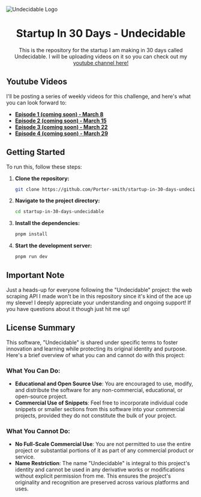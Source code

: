 ![Undecidable Logo](https://github.com/Porter-smith/startup-in-30-days-undecidable/assets/92813718/040e3517-eac3-4adc-bd4f-357035d8ff4f)
<h1 align="center">Startup In 30 Days - Undecidable</h1>

<p align="center">
  This is the repository for the startup I am making in 30 days called Undecidable. I will be uploading videos on it so you can check out my <a href="https://www.youtube.com/channel/UCnCkvoaFWzZ8ASmdGlkZ33w">youtube channel here!</a>
</p>

## Youtube Videos

I'll be posting a series of weekly videos for this challenge, and here's what you can look forward to:

- **[Episode 1 (coming soon) - March 8](#)**
- **[Episode 2 (coming soon) - March 15](#)**
- **[Episode 3 (coming soon) - March 22](#)**
- **[Episode 4 (coming soon) - March 29](#)**





## Getting Started

To run this, follow these steps:

1. **Clone the repository:**

   ```bash
   git clone https://github.com/Porter-smith/startup-in-30-days-undecidable.git
   ```

2. **Navigate to the project directory:**

   ```bash
   cd startup-in-30-days-undecidable
   ```

3. **Install the dependencies:**

   ```bash
   pnpm install
   ```

4. **Start the development server:**

   ```bash
   pnpm run dev
   ```


## Important Note

Just a heads-up for everyone following the "Undecidable" project: the web scraping API I made won't be in this repository since it's kind of the ace up my sleeve! I deeply appreciate your understanding and ongoing support! If you have questions about it though just hit me up! 

## License Summary

This software, "Undecidable" is shared under specific terms to foster innovation and learning while protecting its original identity and purpose. Here's a brief overview of what you can and cannot do with this project:

### What You Can Do:

- **Educational and Open Source Use**: You are encouraged to use, modify, and distribute the software for any non-commercial, educational, or open-source project.
- **Commercial Use of Snippets**: Feel free to incorporate individual code snippets or smaller sections from this software into your commercial projects, provided they do not constitute the bulk of your project.

### What You Cannot Do:

- **No Full-Scale Commercial Use**: You are not permitted to use the entire project or substantial portions of it as part of any commercial product or service.
- **Name Restriction**: The name "Undecidable" is integral to this project's identity and cannot be used in any derivative works or modifications without explicit permission from me. This ensures the project's originality and recognition are preserved across various platforms and uses.

